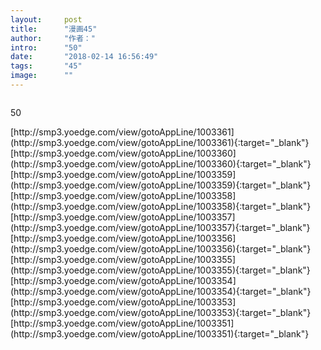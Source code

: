 ```yaml
---
layout:     post
title:      "漫画45"
author:     "作者："
intro:      "50"
date:       "2018-02-14 16:56:49"
tags:       "45"
image:      ""
---
```

<div style="text-align: center">
<p><img src=""/></p>
</div>
<p class="post-meta">
<span>50</span>
</p>
[http://smp3.yoedge.com/view/gotoAppLine/1003361](http://smp3.yoedge.com/view/gotoAppLine/1003361){:target="_blank"}
[http://smp3.yoedge.com/view/gotoAppLine/1003360](http://smp3.yoedge.com/view/gotoAppLine/1003360){:target="_blank"}
[http://smp3.yoedge.com/view/gotoAppLine/1003359](http://smp3.yoedge.com/view/gotoAppLine/1003359){:target="_blank"}
[http://smp3.yoedge.com/view/gotoAppLine/1003358](http://smp3.yoedge.com/view/gotoAppLine/1003358){:target="_blank"}
[http://smp3.yoedge.com/view/gotoAppLine/1003357](http://smp3.yoedge.com/view/gotoAppLine/1003357){:target="_blank"}
[http://smp3.yoedge.com/view/gotoAppLine/1003356](http://smp3.yoedge.com/view/gotoAppLine/1003356){:target="_blank"}
[http://smp3.yoedge.com/view/gotoAppLine/1003355](http://smp3.yoedge.com/view/gotoAppLine/1003355){:target="_blank"}
[http://smp3.yoedge.com/view/gotoAppLine/1003354](http://smp3.yoedge.com/view/gotoAppLine/1003354){:target="_blank"}
[http://smp3.yoedge.com/view/gotoAppLine/1003353](http://smp3.yoedge.com/view/gotoAppLine/1003353){:target="_blank"}
[http://smp3.yoedge.com/view/gotoAppLine/1003351](http://smp3.yoedge.com/view/gotoAppLine/1003351){:target="_blank"}


